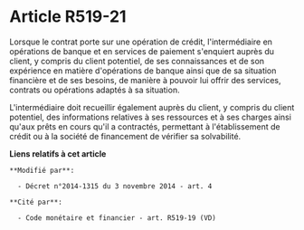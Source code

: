 # Article R519-21

Lorsque le contrat porte sur une opération de crédit, l'intermédiaire en opérations de banque et en services de paiement
s'enquiert auprès du client, y compris du client potentiel, de ses connaissances et de son expérience en matière d'opérations
de banque ainsi que de sa situation financière et de ses besoins, de manière à pouvoir lui offrir des services, contrats ou
opérations adaptés à sa situation. 

L'intermédiaire doit recueillir également auprès du client, y compris du client potentiel, des informations relatives à ses
ressources et à ses charges ainsi qu'aux prêts en cours qu'il a contractés, permettant     à l'établissement de crédit ou à
la société de financement de vérifier sa solvabilité.

**Liens relatifs à cet article**

	**Modifié par**:

	  - Décret n°2014-1315 du 3 novembre 2014 - art. 4

	**Cité par**:

	  - Code monétaire et financier - art. R519-19 (VD)
